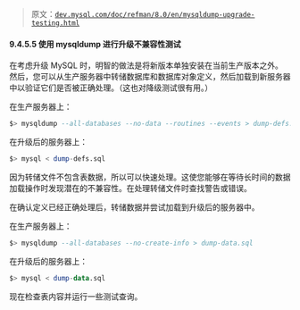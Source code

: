 > 原文：[`dev.mysql.com/doc/refman/8.0/en/mysqldump-upgrade-testing.html`](https://dev.mysql.com/doc/refman/8.0/en/mysqldump-upgrade-testing.html)

#### 9.4.5.5 使用 mysqldump 进行升级不兼容性测试

在考虑升级 MySQL 时，明智的做法是将新版本单独安装在当前生产版本之外。然后，您可以从生产服务器中转储数据库和数据库对象定义，然后加载到新服务器中以验证它们是否被正确处理。（这也对降级测试很有用。）

在生产服务器上：

```sql
$> mysqldump --all-databases --no-data --routines --events > dump-defs.sql
```

在升级后的服务器上：

```sql
$> mysql < dump-defs.sql
```

因为转储文件不包含表数据，所以可以快速处理。这使您能够在等待长时间的数据加载操作时发现潜在的不兼容性。在处理转储文件时查找警告或错误。

在确认定义已经正确处理后，转储数据并尝试加载到升级后的服务器中。

在生产服务器上：

```sql
$> mysqldump --all-databases --no-create-info > dump-data.sql
```

在升级后的服务器上：

```sql
$> mysql < dump-data.sql
```

现在检查表内容并运行一些测试查询。
